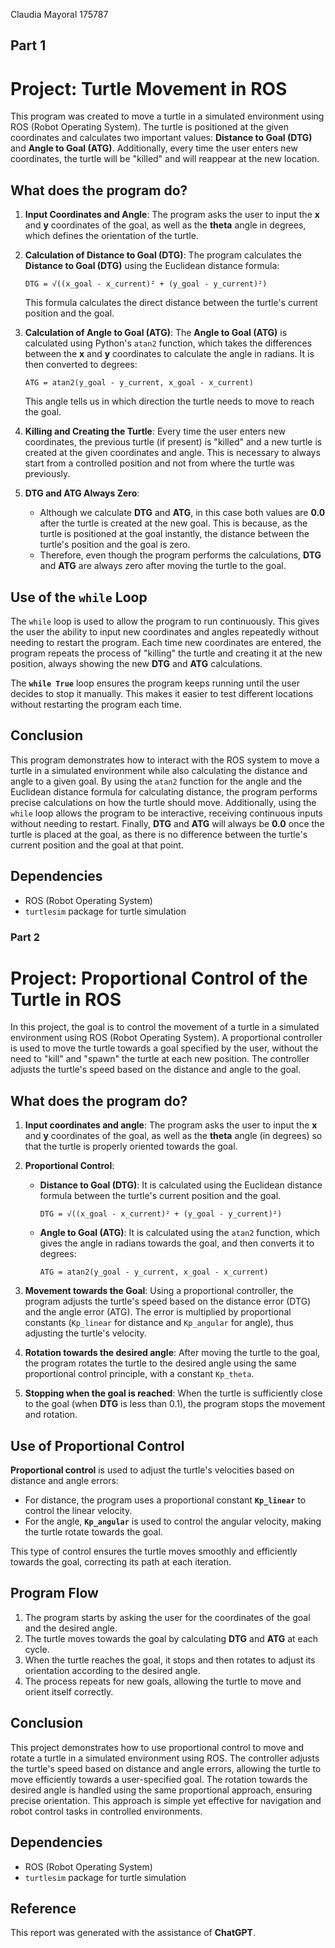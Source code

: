 Claudia Mayoral 175787

## Part 1
# Project: Turtle Movement in ROS

This program was created to move a turtle in a simulated environment using ROS (Robot Operating System). The turtle is positioned at the given coordinates and calculates two important values: **Distance to Goal (DTG)** and **Angle to Goal (ATG)**. Additionally, every time the user enters new coordinates, the turtle will be "killed" and will reappear at the new location.

## What does the program do?

1. **Input Coordinates and Angle**: The program asks the user to input the **x** and **y** coordinates of the goal, as well as the **theta** angle in degrees, which defines the orientation of the turtle.

2. **Calculation of Distance to Goal (DTG)**: The program calculates the **Distance to Goal (DTG)** using the Euclidean distance formula:
   ```
   DTG = √((x_goal - x_current)² + (y_goal - y_current)²)
   ```
   This formula calculates the direct distance between the turtle's current position and the goal.

3. **Calculation of Angle to Goal (ATG)**: The **Angle to Goal (ATG)** is calculated using Python's `atan2` function, which takes the differences between the **x** and **y** coordinates to calculate the angle in radians. It is then converted to degrees:
   ```
   ATG = atan2(y_goal - y_current, x_goal - x_current)
   ```
   This angle tells us in which direction the turtle needs to move to reach the goal.

4. **Killing and Creating the Turtle**: Every time the user enters new coordinates, the previous turtle (if present) is "killed" and a new turtle is created at the given coordinates and angle. This is necessary to always start from a controlled position and not from where the turtle was previously.

5. **DTG and ATG Always Zero**: 
   - Although we calculate **DTG** and **ATG**, in this case both values are **0.0** after the turtle is created at the new goal. This is because, as the turtle is positioned at the goal instantly, the distance between the turtle's position and the goal is zero.
   - Therefore, even though the program performs the calculations, **DTG** and **ATG** are always zero after moving the turtle to the goal.

## Use of the `while` Loop

The `while` loop is used to allow the program to run continuously. This gives the user the ability to input new coordinates and angles repeatedly without needing to restart the program. Each time new coordinates are entered, the program repeats the process of "killing" the turtle and creating it at the new position, always showing the new **DTG** and **ATG** calculations.

The **`while True`** loop ensures the program keeps running until the user decides to stop it manually. This makes it easier to test different locations without restarting the program each time.

## Conclusion

This program demonstrates how to interact with the ROS system to move a turtle in a simulated environment while also calculating the distance and angle to a given goal. By using the `atan2` function for the angle and the Euclidean distance formula for calculating distance, the program performs precise calculations on how the turtle should move. Additionally, using the `while` loop allows the program to be interactive, receiving continuous inputs without needing to restart. Finally, **DTG** and **ATG** will always be **0.0** once the turtle is placed at the goal, as there is no difference between the turtle's current position and the goal at that point.

## Dependencies

- ROS (Robot Operating System)
- `turtlesim` package for turtle simulation

### Part 2
# Project: Proportional Control of the Turtle in ROS

In this project, the goal is to control the movement of a turtle in a simulated environment using ROS (Robot Operating System). A proportional controller is used to move the turtle towards a goal specified by the user, without the need to "kill" and "spawn" the turtle at each new position. The controller adjusts the turtle's speed based on the distance and angle to the goal.

## What does the program do?

1. **Input coordinates and angle**: The program asks the user to input the **x** and **y** coordinates of the goal, as well as the **theta** angle (in degrees) so that the turtle is properly oriented towards the goal.

2. **Proportional Control**:
   - **Distance to Goal (DTG)**: It is calculated using the Euclidean distance formula between the turtle's current position and the goal.
     ```
     DTG = √((x_goal - x_current)² + (y_goal - y_current)²)
     ```
   - **Angle to Goal (ATG)**: It is calculated using the `atan2` function, which gives the angle in radians towards the goal, and then converts it to degrees:
     ```
     ATG = atan2(y_goal - y_current, x_goal - x_current)
     ```

3. **Movement towards the Goal**: Using a proportional controller, the program adjusts the turtle's speed based on the distance error (DTG) and the angle error (ATG). The error is multiplied by proportional constants (`Kp_linear` for distance and `Kp_angular` for angle), thus adjusting the turtle's velocity.

4. **Rotation towards the desired angle**: After moving the turtle to the goal, the program rotates the turtle to the desired angle using the same proportional control principle, with a constant `Kp_theta`.

5. **Stopping when the goal is reached**: When the turtle is sufficiently close to the goal (when **DTG** is less than 0.1), the program stops the movement and rotation.

## Use of Proportional Control

**Proportional control** is used to adjust the turtle's velocities based on distance and angle errors:
- For distance, the program uses a proportional constant **`Kp_linear`** to control the linear velocity.
- For the angle, **`Kp_angular`** is used to control the angular velocity, making the turtle rotate towards the goal.

This type of control ensures the turtle moves smoothly and efficiently towards the goal, correcting its path at each iteration.

## Program Flow

1. The program starts by asking the user for the coordinates of the goal and the desired angle.
2. The turtle moves towards the goal by calculating **DTG** and **ATG** at each cycle.
3. When the turtle reaches the goal, it stops and then rotates to adjust its orientation according to the desired angle.
4. The process repeats for new goals, allowing the turtle to move and orient itself correctly.

## Conclusion

This project demonstrates how to use proportional control to move and rotate a turtle in a simulated environment using ROS. The controller adjusts the turtle's speed based on distance and angle errors, allowing the turtle to move efficiently towards a user-specified goal. The rotation towards the desired angle is handled using the same proportional approach, ensuring precise orientation. This approach is simple yet effective for navigation and robot control tasks in controlled environments.

## Dependencies

- ROS (Robot Operating System)
- `turtlesim` package for turtle simulation

## Reference

This report was generated with the assistance of **ChatGPT**.
